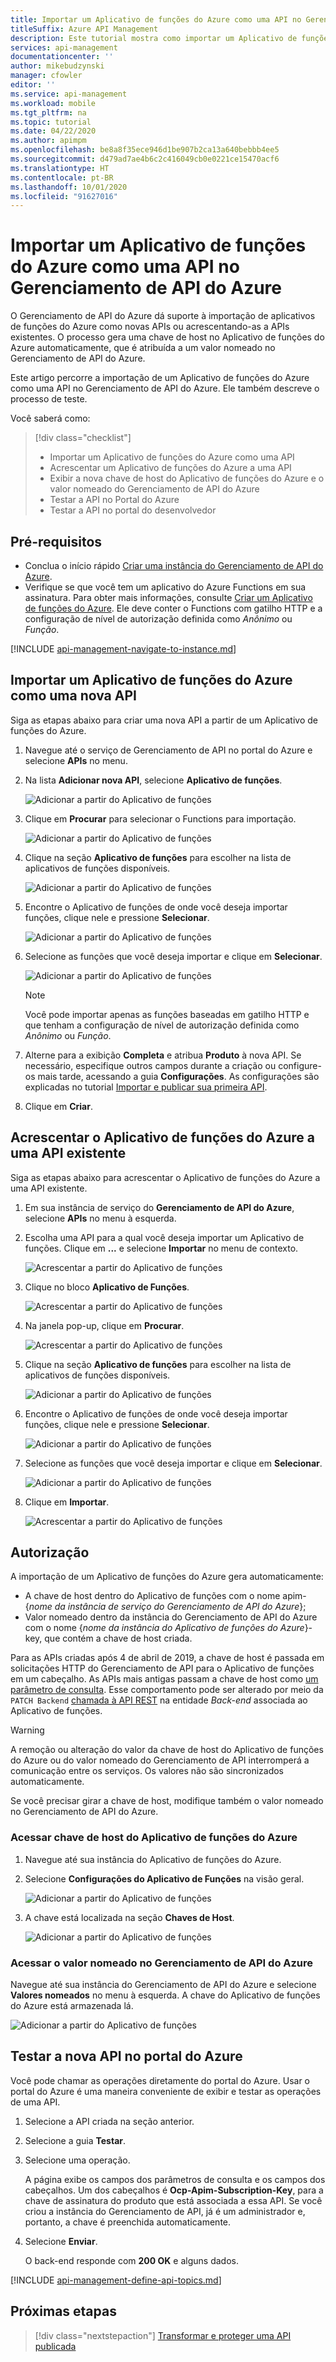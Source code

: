 ```yaml
---
title: Importar um Aplicativo de funções do Azure como uma API no Gerenciamento de API
titleSuffix: Azure API Management
description: Este tutorial mostra como importar um Aplicativo de funções do Azure para o Gerenciamento de API do Azure como uma API.
services: api-management
documentationcenter: ''
author: mikebudzynski
manager: cfowler
editor: ''
ms.service: api-management
ms.workload: mobile
ms.tgt_pltfrm: na
ms.topic: tutorial
ms.date: 04/22/2020
ms.author: apimpm
ms.openlocfilehash: be8a8f35ece946d1be907b2ca13a640bebbb4ee5
ms.sourcegitcommit: d479ad7ae4b6c2c416049cb0e0221ce15470acf6
ms.translationtype: HT
ms.contentlocale: pt-BR
ms.lasthandoff: 10/01/2020
ms.locfileid: "91627016"
---
```

# <a name="import-an-azure-function-app-as-an-api-in-azure-api-management"></a>Importar um Aplicativo de funções do Azure como uma API no Gerenciamento de API do Azure

O Gerenciamento de API do Azure dá suporte à importação de aplicativos de funções do Azure como novas APIs ou acrescentando-as a APIs existentes. O processo gera uma chave de host no Aplicativo de funções do Azure automaticamente, que é atribuída a um valor nomeado no Gerenciamento de API do Azure.

Este artigo percorre a importação de um Aplicativo de funções do Azure como uma API no Gerenciamento de API do Azure. Ele também descreve o processo de teste.

Você saberá como:

> [!div class="checklist"]
> * Importar um Aplicativo de funções do Azure como uma API
> * Acrescentar um Aplicativo de funções do Azure a uma API
> * Exibir a nova chave de host do Aplicativo de funções do Azure e o valor nomeado do Gerenciamento de API do Azure
> * Testar a API no Portal do Azure
> * Testar a API no portal do desenvolvedor

## <a name="prerequisites"></a>Pré-requisitos

* Conclua o início rápido [Criar uma instância do Gerenciamento de API do Azure](get-started-create-service-instance.md).
* Verifique se que você tem um aplicativo do Azure Functions em sua assinatura. Para obter mais informações, consulte [Criar um Aplicativo de funções do Azure](../azure-functions/functions-create-first-azure-function.md#create-a-function-app). Ele deve conter o Functions com gatilho HTTP e a configuração de nível de autorização definida como *Anônimo* ou *Função*.

[!INCLUDE [api-management-navigate-to-instance.md](../../includes/api-management-navigate-to-instance.md)]

## <a name="import-an-azure-function-app-as-a-new-api"></a><a name="add-new-api-from-azure-function-app"></a> Importar um Aplicativo de funções do Azure como uma nova API

Siga as etapas abaixo para criar uma nova API a partir de um Aplicativo de funções do Azure.

1. Navegue até o serviço de Gerenciamento de API no portal do Azure e selecione **APIs** no menu.

2. Na lista **Adicionar nova API**, selecione **Aplicativo de funções**.

    ![Adicionar a partir do Aplicativo de funções](./media/import-function-app-as-api/add-01.png)

3. Clique em **Procurar** para selecionar o Functions para importação.

    ![Adicionar a partir do Aplicativo de funções](./media/import-function-app-as-api/add-02.png)

4. Clique na seção **Aplicativo de funções** para escolher na lista de aplicativos de funções disponíveis.

    ![Adicionar a partir do Aplicativo de funções](./media/import-function-app-as-api/add-03.png)

5. Encontre o Aplicativo de funções de onde você deseja importar funções, clique nele e pressione **Selecionar**.

    ![Adicionar a partir do Aplicativo de funções](./media/import-function-app-as-api/add-04.png)

6. Selecione as funções que você deseja importar e clique em **Selecionar**.

    ![Adicionar a partir do Aplicativo de funções](./media/import-function-app-as-api/add-05.png)

    > [!NOTE]
    > Você pode importar apenas as funções baseadas em gatilho HTTP e que tenham a configuração de nível de autorização definida como *Anônimo* ou *Função*.

7. Alterne para a exibição **Completa** e atribua **Produto** à nova API. Se necessário, especifique outros campos durante a criação ou configure-os mais tarde, acessando a guia **Configurações**. As configurações são explicadas no tutorial [Importar e publicar sua primeira API](import-and-publish.md#import-and-publish-a-backend-api).
8. Clique em **Criar**.

## <a name="append-azure-function-app-to-an-existing-api"></a><a name="append-azure-function-app-to-api"></a> Acrescentar o Aplicativo de funções do Azure a uma API existente

Siga as etapas abaixo para acrescentar o Aplicativo de funções do Azure a uma API existente.

1. Em sua instância de serviço do **Gerenciamento de API do Azure**, selecione **APIs** no menu à esquerda.

2. Escolha uma API para a qual você deseja importar um Aplicativo de funções. Clique em **...**  e selecione **Importar** no menu de contexto.

    ![Acrescentar a partir do Aplicativo de funções](./media/import-function-app-as-api/append-01.png)

3. Clique no bloco **Aplicativo de Funções**.

    ![Acrescentar a partir do Aplicativo de funções](./media/import-function-app-as-api/append-02.png)

4. Na janela pop-up, clique em **Procurar**.

    ![Acrescentar a partir do Aplicativo de funções](./media/import-function-app-as-api/append-03.png)

5. Clique na seção **Aplicativo de funções** para escolher na lista de aplicativos de funções disponíveis.

    ![Adicionar a partir do Aplicativo de funções](./media/import-function-app-as-api/add-03.png)

6. Encontre o Aplicativo de funções de onde você deseja importar funções, clique nele e pressione **Selecionar**.

    ![Adicionar a partir do Aplicativo de funções](./media/import-function-app-as-api/add-04.png)

7. Selecione as funções que você deseja importar e clique em **Selecionar**.

    ![Adicionar a partir do Aplicativo de funções](./media/import-function-app-as-api/add-05.png)

8. Clique em **Importar**.

    ![Acrescentar a partir do Aplicativo de funções](./media/import-function-app-as-api/append-04.png)

## <a name="authorization"></a><a name="authorization"></a> Autorização

A importação de um Aplicativo de funções do Azure gera automaticamente:

* A chave de host dentro do Aplicativo de funções com o nome apim-{*nome da instância de serviço do Gerenciamento de API do Azure*};
* Valor nomeado dentro da instância do Gerenciamento de API do Azure com o nome {*nome da instância do Aplicativo de funções do Azure*}-key, que contém a chave de host criada.

Para as APIs criadas após 4 de abril de 2019, a chave de host é passada em solicitações HTTP do Gerenciamento de API para o Aplicativo de funções em um cabeçalho. As APIs mais antigas passam a chave de host como [um parâmetro de consulta](../azure-functions/functions-bindings-http-webhook-trigger.md#api-key-authorization). Esse comportamento pode ser alterado por meio da `PATCH Backend` [chamada à API REST](/rest/api/apimanagement/2019-12-01/backend/update#backendcredentialscontract) na entidade *Back-end* associada ao Aplicativo de funções.

> [!WARNING]
> A remoção ou alteração do valor da chave de host do Aplicativo de funções do Azure ou do valor nomeado do Gerenciamento de API interromperá a comunicação entre os serviços. Os valores não são sincronizados automaticamente.
>
> Se você precisar girar a chave de host, modifique também o valor nomeado no Gerenciamento de API do Azure.

### <a name="access-azure-function-app-host-key"></a>Acessar chave de host do Aplicativo de funções do Azure

1. Navegue até sua instância do Aplicativo de funções do Azure.

2. Selecione **Configurações do Aplicativo de Funções** na visão geral.

    ![Adicionar a partir do Aplicativo de funções](./media/import-function-app-as-api/keys-02-a.png)

3. A chave está localizada na seção **Chaves de Host**.

    ![Adicionar a partir do Aplicativo de funções](./media/import-function-app-as-api/keys-02-b.png)

### <a name="access-the-named-value-in-azure-api-management"></a>Acessar o valor nomeado no Gerenciamento de API do Azure

Navegue até sua instância do Gerenciamento de API do Azure e selecione **Valores nomeados** no menu à esquerda. A chave do Aplicativo de funções do Azure está armazenada lá.

![Adicionar a partir do Aplicativo de funções](./media/import-function-app-as-api/keys-01.png)

## <a name="test-the-new-api-in-the-azure-portal"></a><a name="test-in-azure-portal"></a> Testar a nova API no portal do Azure

Você pode chamar as operações diretamente do portal do Azure. Usar o portal do Azure é uma maneira conveniente de exibir e testar as operações de uma API.  

1. Selecione a API criada na seção anterior.

2. Selecione a guia **Testar**.

3. Selecione uma operação.

    A página exibe os campos dos parâmetros de consulta e os campos dos cabeçalhos. Um dos cabeçalhos é **Ocp-Apim-Subscription-Key**, para a chave de assinatura do produto que está associada a essa API. Se você criou a instância do Gerenciamento de API, já é um administrador e, portanto, a chave é preenchida automaticamente. 

4. Selecione **Enviar**.

    O back-end responde com **200 OK** e alguns dados.

[!INCLUDE [api-management-define-api-topics.md](../../includes/api-management-define-api-topics.md)]

## <a name="next-steps"></a>Próximas etapas

> [!div class="nextstepaction"]
> [Transformar e proteger uma API publicada](transform-api.md)
